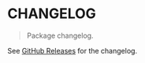 # CHANGELOG

> Package changelog.

See [GitHub Releases](https://github.com/stdlib-js/math-strided-ops-mul/releases) for the changelog.